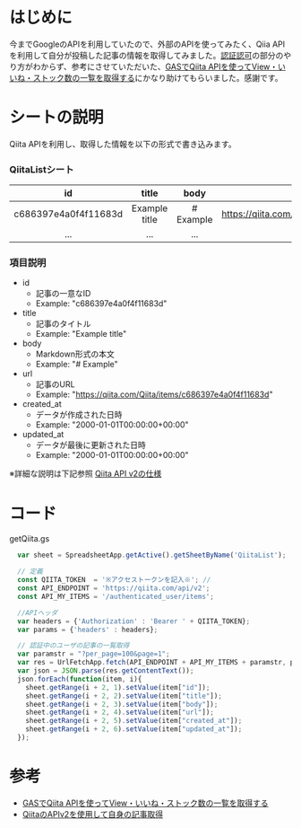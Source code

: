 # はじめに
今までGoogleのAPIを利用していたので、外部のAPIを使ってみたく、Qiia APIを利用して自分が投稿した記事の情報を取得してみました。[認証認可](https://qiita.com/api/v2/docs#%E8%AA%8D%E8%A8%BC%E8%AA%8D%E5%8F%AF)の部分のやり方がわからず、参考にさせていただいた、[GASでQiita APIを使ってView・いいね・ストック数の一覧を取得する](https://qiita.com/tksnino/items/7e6a587ff6e1817490ad)にかなり助けてもらいました。感謝です。

# シートの説明
Qiita APIを利用し、取得した情報を以下の形式で書き込みます。

### QiitaListシート
| id | title | body | url | createdat | updatedat |
|:--:|:--:|:--:|:--:|:--:|:--:|
| c686397e4a0f4f11683d | Example title | # Example | https://qiita.com/Qiita/items/c686397e4a0f4f11683d | 2000-01-01T00:00:00+00:00 | 2000-01-01T00:00:00+00:00 |
| ... | ... | ... | ... | ... | ... |

### 項目説明
* id
    * 記事の一意なID
    * Example: "c686397e4a0f4f11683d"
* title
    * 記事のタイトル
    * Example: "Example title"
* body
    * Markdown形式の本文
    * Example: "# Example"
* url
    * 記事のURL
    * Example: "https://qiita.com/Qiita/items/c686397e4a0f4f11683d"
* created_at
    * データが作成された日時
    * Example: "2000-01-01T00:00:00+00:00"
* updated_at
    * データが最後に更新された日時
    * Example: "2000-01-01T00:00:00+00:00"

※詳細な説明は下記参照
[Qiita API v2の仕様](https://qiita.com/api/v2/docs#%E6%8A%95%E7%A8%BF)


# コード
getQiita.gs

```javascript
  var sheet = SpreadsheetApp.getActive().getSheetByName('QiitaList');

  // 定義
  const QIITA_TOKEN  = '※アクセストークンを記入※'; // 
  const API_ENDPOINT = 'https://qiita.com/api/v2';
  const API_MY_ITEMS = '/authenticated_user/items';

  //APIヘッダ
  var headers = {'Authorization' : 'Bearer ' + QIITA_TOKEN};
  var params = {'headers' : headers};

  // 認証中のユーザの記事の一覧取得
  var paramstr = "?per_page=100&page=1";
  var res = UrlFetchApp.fetch(API_ENDPOINT + API_MY_ITEMS + paramstr, params);
  var json = JSON.parse(res.getContentText());
  json.forEach(function(item, i){
    sheet.getRange(i + 2, 1).setValue(item["id"]);
    sheet.getRange(i + 2, 2).setValue(item["title"]);
    sheet.getRange(i + 2, 3).setValue(item["body"]);
    sheet.getRange(i + 2, 4).setValue(item["url"]);
    sheet.getRange(i + 2, 5).setValue(item["created_at"]);
    sheet.getRange(i + 2, 6).setValue(item["updated_at"]);
  });
```


# 参考
* [GASでQiita APIを使ってView・いいね・ストック数の一覧を取得する](https://qiita.com/tksnino/items/7e6a587ff6e1817490ad)
* [QiitaのAPIv2を使用して自身の記事取得](https://qiita.com/tatsuo-iriyama/items/c1e56c1a197e39087b6e)
